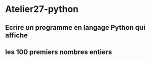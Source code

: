 # Atelier27-python
## Ecrire un programme en langage Python qui affiche 
## les 100 premiers nombres entiers
